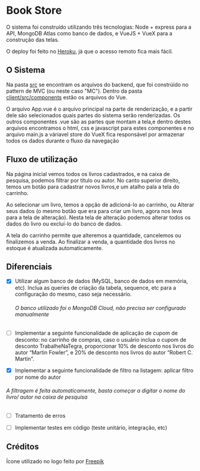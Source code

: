 # Book Store

O sistema foi construído utilizando três tecnologias: Node + express para a API, MongoDB Atlas como banco de dados, e VueJS + VueX para a construção das telas.

O deploy foi feito no [Heroku](https://book-store-tegra.herokuapp.com/), já que o acesso remoto fica mais fácil.

## O Sistema

Na pasta [src](https://github.com/JoaoPedriali/BookStore/tree/master/src) se encontram os arquivos do backend, que foi constrúido no pattern de MVC (ou neste caso "MC").
Dentro da pasta [client/src/components](https://github.com/JoaoPedriali/BookStore/tree/master/client/src/components) estão os arquivos do Vue. 

O arquivo App.vue é o arquivo principal na parte de renderização, e a partir dele são selecionados quais partes do sistema serão renderizadas.
Os outros componentes .vue são as partes que montam a tela,e dentro destes arquivos encontramos o html, css e javascript para estes componentes e no arquivo main.js a váriavel store do VueX fica responsável por armazenar todos os dados durante o fluxo da navegação

## Fluxo de utilização

Na página inicial vemos todos os livros cadastrados, e na caixa de pesquisa, podemos filtrar por título ou autor.
No canto superior direito, temos um botão para cadastrar novos livros,e um atalho pala a tela do carrinho.

Ao selecionar um livro, temos a opção de adicioná-lo ao carrinho, ou Alterar seus dados (o mesmo botão que era para criar um livro, agora nos leva para a tela de alteração).
Nesta tela de alteração podemos alterar todos os dados do livro ou excluí-lo do banco de dados.

A tela do carrinho permite que alteremos a quantidade, cancelemos ou finalizemos a venda.
Ao finalizar a venda, a quantidade dos livros no estoque é atualizada automaticamente.

## Diferenciais
- [x] Utilizar algum banco de dados (MySQL, banco de dados em memória, etc). Inclua as queries de criação da tabela, sequence, etc para a configuração do mesmo, caso seja necessário.
  ###### O banco utilizado foi o MongoDB Cloud, não precisa ser configurado manualmente
  
- [ ] Implementar a seguinte funcionalidade de aplicação de cupom de desconto: no carrinho de compras, caso o usuário inclua o cupom de desconto TrabalheNaTegra, proporcionar 10% de desconto nos livros do autor “Martin Fowler”, e 20% de desconto nos livros do autor “Robert C. Martin”.
- [x] Implementar a seguinte funcionalidade de filtro na listagem: aplicar filtro por nome do autor
###### A filtragem é feita automaticamente, basta começar a digitar o nome do livro/ autor na caixa de pesquisa

- [ ] Tratamento de erros
- [ ] Implementar testes em código (teste unitário, integração, etc)


## Créditos

Ícone utilizado no logo feito por [Freepik](https://www.flaticon.com/authors/freepik)
